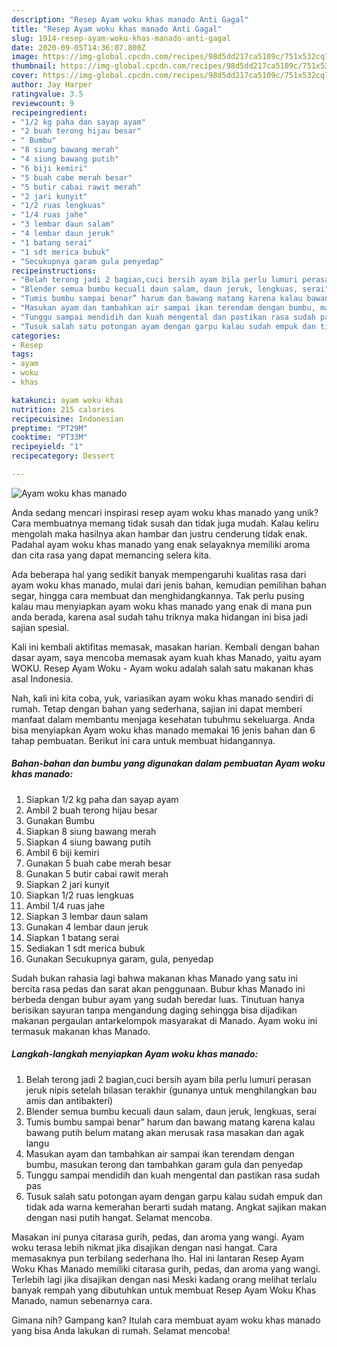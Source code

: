 ```yaml
---
description: "Resep Ayam woku khas manado Anti Gagal"
title: "Resep Ayam woku khas manado Anti Gagal"
slug: 1914-resep-ayam-woku-khas-manado-anti-gagal
date: 2020-09-05T14:36:07.800Z
image: https://img-global.cpcdn.com/recipes/98d5dd217ca5109c/751x532cq70/ayam-woku-khas-manado-foto-resep-utama.jpg
thumbnail: https://img-global.cpcdn.com/recipes/98d5dd217ca5109c/751x532cq70/ayam-woku-khas-manado-foto-resep-utama.jpg
cover: https://img-global.cpcdn.com/recipes/98d5dd217ca5109c/751x532cq70/ayam-woku-khas-manado-foto-resep-utama.jpg
author: Jay Harper
ratingvalue: 3.5
reviewcount: 9
recipeingredient:
- "1/2 kg paha dan sayap ayam"
- "2 buah terong hijau besar"
- " Bumbu"
- "8 siung bawang merah"
- "4 siung bawang putih"
- "6 biji kemiri"
- "5 buah cabe merah besar"
- "5 butir cabai rawit merah"
- "2 jari kunyit"
- "1/2 ruas lengkuas"
- "1/4 ruas jahe"
- "3 lembar daun salam"
- "4 lembar daun jeruk"
- "1 batang serai"
- "1 sdt merica bubuk"
- "Secukupnya garam gula penyedap"
recipeinstructions:
- "Belah terong jadi 2 bagian,cuci bersih ayam bila perlu lumuri perasan jeruk nipis setelah bilasan terakhir (gunanya untuk menghilangkan bau amis dan antibakteri)"
- "Blender semua bumbu kecuali daun salam, daun jeruk, lengkuas, serai"
- "Tumis bumbu sampai benar” harum dan bawang matang karena kalau bawang putih belum matang akan merusak rasa masakan dan agak langu"
- "Masukan ayam dan tambahkan air sampai ikan terendam dengan bumbu, masukan terong dan tambahkan garam gula dan penyedap"
- "Tunggu sampai mendidih dan kuah mengental dan pastikan rasa sudah pas"
- "Tusuk salah satu potongan ayam dengan garpu kalau sudah empuk dan tidak ada warna kemerahan berarti sudah matang. Angkat sajikan makan dengan nasi putih hangat. Selamat mencoba."
categories:
- Resep
tags:
- ayam
- woku
- khas

katakunci: ayam woku khas 
nutrition: 215 calories
recipecuisine: Indonesian
preptime: "PT29M"
cooktime: "PT33M"
recipeyield: "1"
recipecategory: Dessert

---
```



![Ayam woku khas manado](https://img-global.cpcdn.com/recipes/98d5dd217ca5109c/751x532cq70/ayam-woku-khas-manado-foto-resep-utama.jpg)

Anda sedang mencari inspirasi resep ayam woku khas manado yang unik? Cara membuatnya memang tidak susah dan tidak juga mudah. Kalau keliru mengolah maka hasilnya akan hambar dan justru cenderung tidak enak. Padahal ayam woku khas manado yang enak selayaknya memiliki aroma dan cita rasa yang dapat memancing selera kita.

Ada beberapa hal yang sedikit banyak mempengaruhi kualitas rasa dari ayam woku khas manado, mulai dari jenis bahan, kemudian pemilihan bahan segar, hingga cara membuat dan menghidangkannya. Tak perlu pusing kalau mau menyiapkan ayam woku khas manado yang enak di mana pun anda berada, karena asal sudah tahu triknya maka hidangan ini bisa jadi sajian spesial.

Kali ini kembali aktifitas memasak, masakan harian. Kembali dengan bahan dasar ayam, saya mencoba memasak ayam kuah khas Manado, yaitu ayam WOKU. Resep Ayam Woku - Ayam woku adalah salah satu makanan khas asal Indonesia.


Nah, kali ini kita coba, yuk, variasikan ayam woku khas manado sendiri di rumah. Tetap dengan bahan yang sederhana, sajian ini dapat memberi manfaat dalam membantu menjaga kesehatan tubuhmu sekeluarga. Anda bisa menyiapkan Ayam woku khas manado memakai 16 jenis bahan dan 6 tahap pembuatan. Berikut ini cara untuk membuat hidangannya.

<!--inarticleads1-->

##### Bahan-bahan dan bumbu yang digunakan dalam pembuatan Ayam woku khas manado:

1. Siapkan 1/2 kg paha dan sayap ayam
1. Ambil 2 buah terong hijau besar
1. Gunakan  Bumbu
1. Siapkan 8 siung bawang merah
1. Siapkan 4 siung bawang putih
1. Ambil 6 biji kemiri
1. Gunakan 5 buah cabe merah besar
1. Gunakan 5 butir cabai rawit merah
1. Siapkan 2 jari kunyit
1. Siapkan 1/2 ruas lengkuas
1. Ambil 1/4 ruas jahe
1. Siapkan 3 lembar daun salam
1. Gunakan 4 lembar daun jeruk
1. Siapkan 1 batang serai
1. Sediakan 1 sdt merica bubuk
1. Gunakan Secukupnya garam, gula, penyedap


Sudah bukan rahasia lagi bahwa makanan khas Manado yang satu ini bercita rasa pedas dan sarat akan penggunaan. Bubur khas Manado ini berbeda dengan bubur ayam yang sudah beredar luas. Tinutuan hanya berisikan sayuran tanpa mengandung daging sehingga bisa dijadikan makanan pergaulan antarkelompok masyarakat di Manado. Ayam woku ini termasuk makanan khas Manado. 

<!--inarticleads2-->

##### Langkah-langkah menyiapkan Ayam woku khas manado:

1. Belah terong jadi 2 bagian,cuci bersih ayam bila perlu lumuri perasan jeruk nipis setelah bilasan terakhir (gunanya untuk menghilangkan bau amis dan antibakteri)
1. Blender semua bumbu kecuali daun salam, daun jeruk, lengkuas, serai
1. Tumis bumbu sampai benar” harum dan bawang matang karena kalau bawang putih belum matang akan merusak rasa masakan dan agak langu
1. Masukan ayam dan tambahkan air sampai ikan terendam dengan bumbu, masukan terong dan tambahkan garam gula dan penyedap
1. Tunggu sampai mendidih dan kuah mengental dan pastikan rasa sudah pas
1. Tusuk salah satu potongan ayam dengan garpu kalau sudah empuk dan tidak ada warna kemerahan berarti sudah matang. Angkat sajikan makan dengan nasi putih hangat. Selamat mencoba.


Masakan ini punya citarasa gurih, pedas, dan aroma yang wangi. Ayam woku terasa lebih nikmat jika disajikan dengan nasi hangat. Cara memasaknya pun terbilang sederhana lho. Hal ini lantaran Resep Ayam Woku Khas Manado memiliki citarasa gurih, pedas, dan aroma yang wangi. Terlebih lagi jika disajikan dengan nasi Meski kadang orang melihat terlalu banyak rempah yang dibutuhkan untuk membuat Resep Ayam Woku Khas Manado, namun sebenarnya cara. 

Gimana nih? Gampang kan? Itulah cara membuat ayam woku khas manado yang bisa Anda lakukan di rumah. Selamat mencoba!
